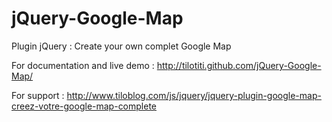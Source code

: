 jQuery-Google-Map
=================

Plugin jQuery : Create your own complet Google Map

For documentation and live demo : http://tilotiti.github.com/jQuery-Google-Map/

For support : http://www.tiloblog.com/js/jquery/jquery-plugin-google-map-creez-votre-google-map-complete
